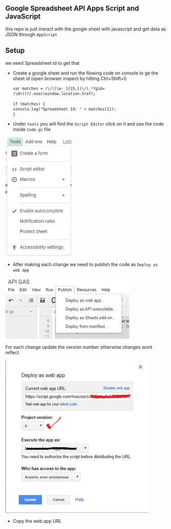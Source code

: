 ## Google Spreadsheet API Apps Script and JavaScript

this repo is just ineract with the google sheet with javascript and get data as JSON through `AppScript`

## Setup
we need Spreadsheet id to get that
- Create a google sheet and run the flowing code on console to ge the sheet id (open browser inspect by hitting Ctrl+Shift+I)


    ```
    var matches = /\/([\w-_]{15,})\/(.*?gid=(\d+))?/.exec(window.location.href);

    if (matches) {
    console.log("Spreadsheet Id: " + matches[1]);
    }
    ```

- Under `tools` you will find the `Script Editor` click on it and use the code inside `Code.gs` file

![Script Editor](./screenshots/1.png)

- After making each change we need to publish the code as `Deploy as web app`

![Publish](./screenshots/2.png)

For each change update the version number otherwise changes wont reflect 

![Version](./screenshots/3.png)

- Copy the web app URL

